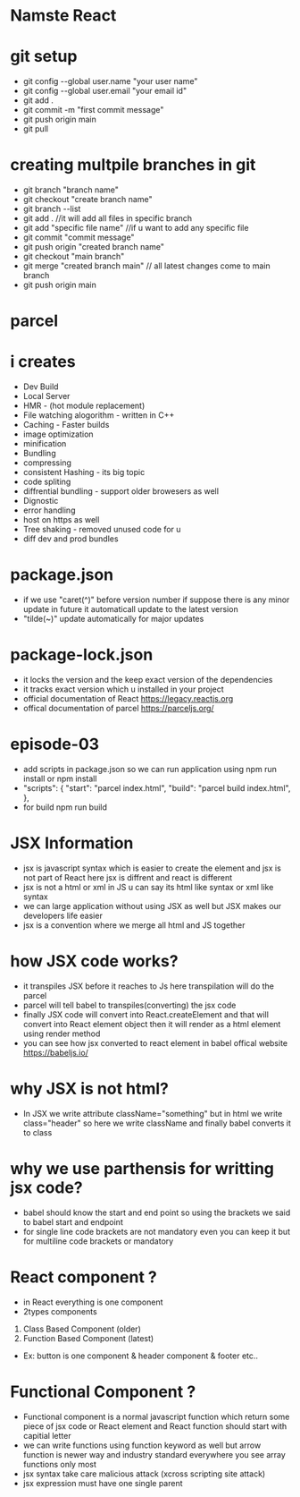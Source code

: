 # Namste React

# git setup

- git config --global user.name "your user name"
- git config --global user.email "your email id"
- git add .
- git commit -m "first commit message"
- git push origin main
- git pull

# creating multpile branches in git

- git branch "branch name"
- git checkout "create branch name"
- git branch --list
- git add . //it will add all files in specific branch
- git add "specific file name" //if u want to add any specific file
- git commit "commit message"
- git push origin "created branch name"
- git checkout "main branch"
- git merge "created branch main" // all latest changes come to main branch
- git push origin main

# parcel

# i creates

- Dev Build
- Local Server
- HMR - (hot module replacement)
- File watching alogorithm - written in C++
- Caching - Faster builds
- image optimization
- minification
- Bundling
- compressing
- consistent Hashing - its big topic
- code spliting
- diffrential bundling - support older browesers as well
- Dignostic
- error handling
- host on https as well
- Tree shaking - removed unused code for u
- diff dev and prod bundles

# package.json

- if we use "caret(^)" before version number if suppose there is any minor update in future it automaticall update to the latest version
- "tilde(~)" update automatically for major updates

# package-lock.json

- it locks the version and the keep exact version of the dependencies
- it tracks exact version which u installed in your project
- official documentation of React https://legacy.reactjs.org
- offical documentation of parcel https://parceljs.org/

# episode-03

- add scripts in package.json so we can run application using npm run install or npm install
- "scripts": {
  "start": "parcel index.html",
  "build": "parcel build index.html",
  },
- for build npm run build

# JSX Information

- jsx is javascript syntax which is easier to create the element and jsx is not part of React here jsx is diffrent and react is different
- jsx is not a html or xml in JS u can say its html like syntax or xml like syntax
- we can large application without using JSX as well but JSX makes our developers life easier
- jsx is a convention where we merge all html and JS together

# how JSX code works?

- it transpiles JSX before it reaches to Js here transpilation will do the parcel
- parcel will tell babel to transpiles(converting) the jsx code
- finally JSX code will convert into React.createElement and that will convert into React element object then it will render as a html element using render method
- you can see how jsx converted to react element in babel offical website https://babeljs.io/

# why JSX is not html?

- In JSX we write attribute className="something" but in html we write class="header" so here we write className and finally babel converts it to class

# why we use parthensis for writting jsx code?

- babel should know the start and end point so using the brackets we said to babel start and endpoint
- for single line code brackets are not mandatory even you can keep it but for multiline code brackets or mandatory

# React component ?

- in React everything is one component
- 2types components

1. Class Based Component (older)
2. Function Based Component (latest)

- Ex: button is one component & header component & footer etc..

# Functional Component ?

- Functional component is a normal javascript function which return some piece of jsx code or React element and React function should start with capitial letter
- we can write functions using function keyword as well but arrow function is newer way and industry standard everywhere you see array functions only most
- jsx syntax take care malicious attack (xcross scripting site attack)
- jsx expression must have one single parent
